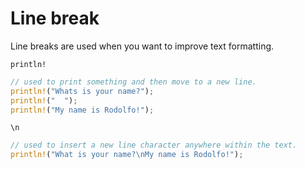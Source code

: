 # Line break

Line breaks are used when you want to improve text formatting.

`println!`

```rust
// used to print something and then move to a new line.
println!("Whats is your name?");
println!("  ");
println!("My name is Rodolfo!");
```

`\n`

```rust
// used to insert a new line character anywhere within the text.
println!("What is your name?\nMy name is Rodolfo!");
```

